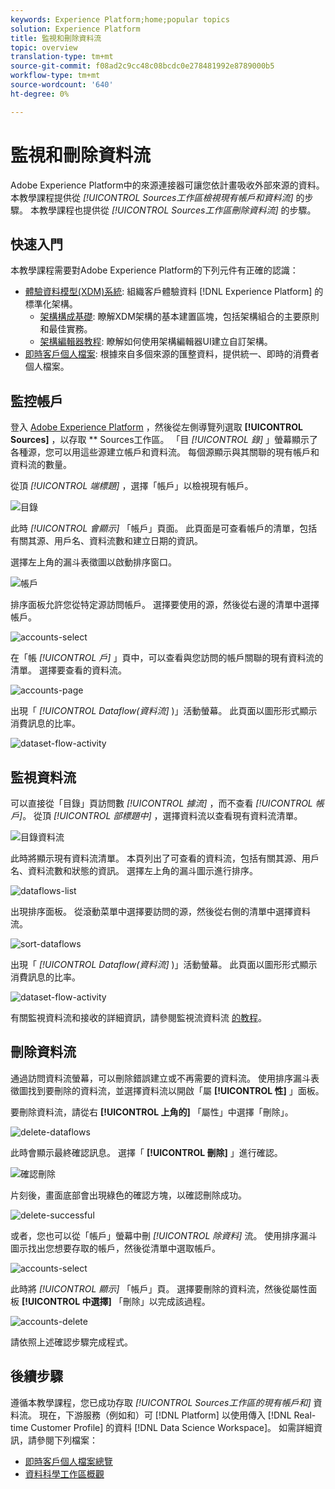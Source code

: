 ```yaml
---
keywords: Experience Platform;home;popular topics
solution: Experience Platform
title: 監視和刪除資料流
topic: overview
translation-type: tm+mt
source-git-commit: f08ad2c9cc48c08bcdc0e278481992e8789000b5
workflow-type: tm+mt
source-wordcount: '640'
ht-degree: 0%

---
```



# 監視和刪除資料流

Adobe Experience Platform中的來源連接器可讓您依計畫吸收外部來源的資料。 本教學課程提供從 *[!UICONTROL Sources工作區檢視現有帳戶和資料流]* 的步驟。 本教學課程也提供從 *[!UICONTROL Sources工作區刪除資料流]* 的步驟。

## 快速入門

本教學課程需要對Adobe Experience Platform的下列元件有正確的認識：

- [體驗資料模型(XDM)系統](../../../xdm/home.md): 組織客戶體驗資料 [!DNL Experience Platform] 的標準化架構。
   - [架構構成基礎](../../../xdm/schema/composition.md): 瞭解XDM架構的基本建置區塊，包括架構組合的主要原則和最佳實務。
   - [架構編輯器教程](../../../xdm/tutorials/create-schema-ui.md): 瞭解如何使用架構編輯器UI建立自訂架構。
- [即時客戶個人檔案](../../../profile/home.md): 根據來自多個來源的匯整資料，提供統一、即時的消費者個人檔案。

## 監控帳戶

登入 [Adobe Experience Platform](https://platform.adobe.com) ，然後從左側導覽列選取 **[!UICONTROL Sources]** ，以存取 ** Sources工作區。 「目 *[!UICONTROL 錄]* 」螢幕顯示了各種源，您可以用這些源建立帳戶和資料流。 每個源顯示與其關聯的現有帳戶和資料流的數量。

從頂 *[!UICONTROL 端標題]* ，選擇「帳戶」以檢視現有帳戶。

![目錄](../../images/tutorials/monitor/catalog.png)

此時 *[!UICONTROL 會顯示]* 「帳戶」頁面。 此頁面是可查看帳戶的清單，包括有關其源、用戶名、資料流數和建立日期的資訊。

選擇左上角的漏斗表徵圖以啟動排序窗口。

![帳戶](../../images/tutorials/monitor/accounts-list.png)

排序面板允許您從特定源訪問帳戶。 選擇要使用的源，然後從右邊的清單中選擇帳戶。

![accounts-select](../../images/tutorials/monitor/accounts-sort.png)

在「帳 *[!UICONTROL 戶]* 」頁中，可以查看與您訪問的帳戶關聯的現有資料流的清單。 選擇要查看的資料流。

![accounts-page](../../images/tutorials/monitor/dataflows.png)

出現「 *[!UICONTROL Dataflow(資料流]* )」活動螢幕。 此頁面以圖形形式顯示消費訊息的比率。

![dataset-flow-activity](../../images/tutorials/monitor/dataflow-activity.png)

## 監視資料流

可以直接從「目錄」頁訪問數 *[!UICONTROL 據流]* ，而不查看 *[!UICONTROL 帳戶]*。 從頂 *[!UICONTROL 部標題中]* ，選擇資料流以查看現有資料流清單。

![目錄資料流](../../images/tutorials/monitor/catalog-dataflows.png)

此時將顯示現有資料流清單。 本頁列出了可查看的資料流，包括有關其源、用戶名、資料流數和狀態的資訊。 選擇左上角的漏斗圖示進行排序。

![dataflows-list](../../images/tutorials/monitor/dataflows-list.png)

出現排序面板。 從滾動菜單中選擇要訪問的源，然後從右側的清單中選擇資料流。

![sort-dataflows](../../images/tutorials/monitor/dataflows-sort.png)

出現「 *[!UICONTROL Dataflow(資料流]* )」活動螢幕。 此頁面以圖形形式顯示消費訊息的比率。

![dataset-flow-activity](../../images/tutorials/monitor/dataflow-activity.png)

有關監視資料流和接收的詳細資訊，請參閱監視流資料流 [的教程](../../../ingestion/quality/monitor-data-flows.md)。

## 刪除資料流

通過訪問資料流螢幕，可以刪除錯誤建立或不再需要的資料流。 使用排序漏斗表徵圖找到要刪除的資料流，並選擇資料流以開啟「屬 **[!UICONTROL 性]** 」面板。

要刪除資料流，請從右 **[!UICONTROL 上角的]** 「屬性」中選擇「刪除」。

![delete-dataflows](../../images/tutorials/monitor/dataflows-sort-delete.png)

此時會顯示最終確認訊息。 選擇「 **[!UICONTROL 刪除]** 」進行確認。

![確認刪除](../../images/tutorials/monitor/confirm-delete.png)

片刻後，畫面底部會出現綠色的確認方塊，以確認刪除成功。

![delete-successful](../../images/tutorials/monitor/deletion-confirmed.png)

或者，您也可以從「帳戶」螢幕中刪 *[!UICONTROL 除資料]* 流。 使用排序漏斗圖示找出您想要存取的帳戶，然後從清單中選取帳戶。

![accounts-select](../../images/tutorials/monitor/accounts-sort.png)

此時將 *[!UICONTROL 顯示]* 「帳戶」頁。 選擇要刪除的資料流，然後從屬性面板 **[!UICONTROL 中選擇]** 「刪除」以完成該過程。

![accounts-delete](../../images/tutorials/monitor/accounts-delete.png)

請依照上述確認步驟完成程式。

## 後續步驟

遵循本教學課程，您已成功存取 *[!UICONTROL Sources工作區的現有帳戶和]* 資料流。 現在，下游服務（例如和）可 [!DNL Platform] 以使用傳入 [!DNL Real-time Customer Profile] 的資料 [!DNL Data Science Workspace]。 如需詳細資訊，請參閱下列檔案：

- [即時客戶個人檔案總覽](../../../profile/home.md)
- [資料科學工作區概觀](../../../data-science-workspace/home.md)